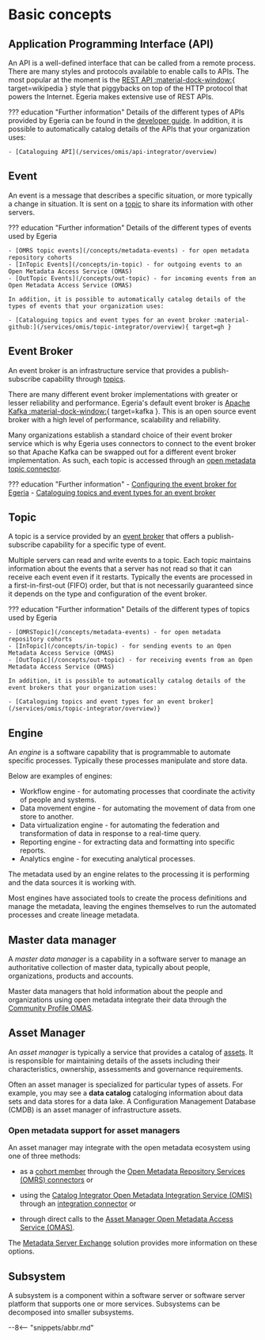 <!-- SPDX-License-Identifier: CC-BY-4.0 -->
<!-- Copyright Contributors to the Egeria project. -->

# Basic concepts

## Application Programming Interface (API)

An API is a well-defined interface that can be called from a remote process.
There are many styles and protocols available to enable calls to APIs. The most popular at the moment is
the [REST API :material-dock-window:](https://en.wikipedia.org/wiki/Representational_state_transfer){ target=wikipedia }
style that piggybacks on top of the HTTP protocol that powers the Internet. Egeria makes extensive use of REST APIs.

??? education "Further information"
    Details of the different types of APIs provided by Egeria can be found in the [developer guide](/guides/developer/guide).
    In addition, it is possible to automatically catalog details of the APIs that your organization uses:
    
    - [Cataloguing API](/services/omis/api-integrator/overview)

## Event

An event is a message that describes a specific situation, or more typically a change in situation.
It is sent on a [topic](#topic) to share its information with other servers.

??? education "Further information"
    Details of the different types of events used by Egeria

    - [OMRS topic events](/concepts/metadata-events) - for open metadata repository cohorts
    - [InTopic Events](/concepts/in-topic) - for outgoing events to an Open Metadata Access Service (OMAS)
    - [OutTopic Events](/concepts/out-topic) - for incoming events from an Open Metadata Access Service (OMAS)

    In addition, it is possible to automatically catalog details of the types of events that your organization uses:
    
    - [Cataloguing topics and event types for an event broker :material-github:](/services/omis/topic-integrator/overview){ target=gh }

## Event Broker

An event broker is an infrastructure service that provides a publish-subscribe capability
through [topics](#topic).

There are many different event broker implementations with greater or
lesser reliability and performance.
Egeria's default event broker is [Apache Kafka :material-dock-window:](https://kafka.apache.org/){ target=kafka }.
This is an open source event broker with a high level of performance, scalability and reliability.

Many organizations establish a standard choice of their event
broker service which is why Egeria uses connectors to connect to the event broker so that Apache Kafka can be swapped out
for a different event broker implementation.
As such, each topic is accessed through an
[open metadata topic connector](/connectors/#open-metadata-topic-connectors).

??? education "Further information"
    - [Configuring the event broker for Egeria](/concepts/event-bus)
    - [Cataloguing topics and event types for an event broker](/services/omis/topic-integrator/overview)

## Topic

A topic is a service provided by an [event broker](#event-broker) that offers
a publish-subscribe capability for a specific type of event.

Multiple servers can read and write events to a topic.
Each topic maintains information about the events that a server has not read so that
it can receive each event even if it restarts.
Typically the events are processed in a first-in-first-out (FIFO)
order, but that is not necessarily guaranteed since it depends on the type and configuration of the event broker.

??? education "Further information"
    Details of the different types of topics used by Egeria

    - [OMRSTopic](/concepts/metadata-events) - for open metadata repository cohorts
    - [InTopic](/concepts/in-topic) - for sending events to an Open Metadata Access Service (OMAS)
    - [OutTopic](/concepts/out-topic) - for receiving events from an Open Metadata Access Service (OMAS)

    In addition, it is possible to automatically catalog details of the event brokers that your organization uses:
    
    - [Cataloguing topics and event types for an event broker](/services/omis/topic-integrator/overview)}

## Engine

An *engine* is a software capability that is programmable to automate specific processes.  Typically these processes manipulate and store data.

Below are examples of engines:

* Workflow engine - for automating processes that coordinate the activity of people and systems.
* Data movement engine - for automating the movement of data from one store to another.
* Data virtualization engine - for automating the federation and transformation
of data in response to a real-time query.
* Reporting engine - for extracting data and formatting into specific reports.
* Analytics engine - for executing analytical processes.

The metadata used by an engine relates to the processing it is performing and the data sources it is working with.

Most engines have associated tools to create the process definitions and manage the metadata, leaving the engines themselves to run the automated processes and create lineage metadata.

## Master data manager

A *master data manager* is a capability in a software server to manage an authoritative
collection of master data, typically about people, organizations, products and accounts.

Master data managers that hold information about the people and organizations using open metadata
integrate their data through the [Community Profile OMAS](../../../community-profile).

## Asset Manager

An *asset manager* is typically a service that provides a catalog of [assets](/concepts/asset).  It is responsible for maintaining details of the assets including their characteristics, ownership, assessments and governance requirements.

Often an asset manager is specialized for particular types of assets. For example, you may see a **data catalog** cataloging information about data sets and data stores for a data lake. A Configuration Management Database (CMDB) is an asset manager of infrastructure assets.

### Open metadata support for asset managers

An asset manager may integrate with the open metadata ecosystem using one of three methods:

* as a [cohort member](/concepts/cohort-member) through the [Open Metadata Repository Services (OMRS) connectors](/connectors/#repository-and-event-mapper-connectors) or 

* using the [Catalog Integrator Open Metadata Integration Service (OMIS)](/services/omis/catalog-integrator/overview) through an [integration connector](/concepts/integration-connector) or

* through direct calls to the [Asset Manager Open Metadata Access Service (OMAS)](/services/omas/asset-manager/overview).

The [Metadata Server Exchange](/patterns/metadata-server-exchange/overview) solution provides more information on these options.

## Subsystem

A subsystem is a component within a software server or software server platform that supports one or more services.  Subsystems can be decomposed into smaller subsystems.


--8<-- "snippets/abbr.md"
